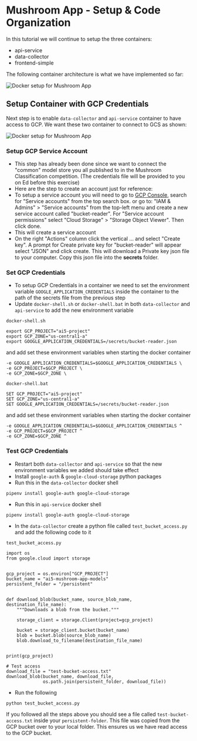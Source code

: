# Mushroom App - Setup & Code Organization

In this tutorial we will continue to setup the three containers:
* api-service
* data-collector
* frontend-simple

The following container architecture is what we have implemented so far:

![Docker setup for Mushroom App](https://storage.googleapis.com/public_colab_images/docker/docker_containers_mushroom_app2.png)

## Setup Container with GCP Credentials
Next step is to enable `data-collector` and `api-service` container to have access to GCP. We want these two container to connect to GCS as shown:

![Docker setup for Mushroom App](https://storage.googleapis.com/public_colab_images/docker/docker_containers_mushroom_app3.png)

### Setup GCP Service Account
- This step has already been done since we want to connect the "common" model store you all published to in the Mushroom Classification competition. (The credentials file will be provided to you on Ed before this exercise)
- Here are the step to create an account just for reference:
- To setup a service account you will need to go to [GCP Console](https://console.cloud.google.com/home/dashboard), search for  "Service accounts" from the top search box. or go to: "IAM & Admins" > "Service accounts" from the top-left menu and create a new service account called "bucket-reader". For "Service account permissions" select "Cloud Storage" > "Storage Object Viewer". Then click done.
- This will create a service account
- On the right "Actions" column click the vertical ... and select "Create key". A prompt for Create private key for "bucket-reader" will appear select "JSON" and click create. This will download a Private key json file to your computer. Copy this json file into the **secrets** folder.


### Set GCP Credentials
- To setup GCP Credentials in a container we need to set the environment variable `GOOGLE_APPLICATION_CREDENTIALS` inside the container to the path of the secrets file from the previous step
- Update `docker-shell.sh` or `docker-shell.bat` in both `data-collector` and `api-service` to add the new environment variable

`docker-shell.sh`
```
export GCP_PROJECT="ai5-project"
export GCP_ZONE="us-central1-a"
export GOOGLE_APPLICATION_CREDENTIALS=/secrets/bucket-reader.json
```

and add set these environment variables when starting the docker container 

```
-e GOOGLE_APPLICATION_CREDENTIALS=$GOOGLE_APPLICATION_CREDENTIALS \
-e GCP_PROJECT=$GCP_PROJECT \
-e GCP_ZONE=$GCP_ZONE \
```

`docker-shell.bat`
```
SET GCP_PROJECT="ai5-project"
SET GCP_ZONE="us-central1-a"
SET GOOGLE_APPLICATION_CREDENTIALS=/secrets/bucket-reader.json
```

and add set these environment variables when starting the docker container 

```
-e GOOGLE_APPLICATION_CREDENTIALS=$GOOGLE_APPLICATION_CREDENTIALS ^
-e GCP_PROJECT=$GCP_PROJECT ^
-e GCP_ZONE=$GCP_ZONE ^
```

### Test GCP Credentials
- Restart both `data-collector` and `api-service` so that the new environment variables we added should take effect
- Install `google-auth` & `google-cloud-storage` python packages
- Run this in the `data-collector` docker shell
```
pipenv install google-auth google-cloud-storage
```

- Run this in `api-service` docker shell
```
pipenv install google-auth google-cloud-storage
```

- In the `data-collector` create a python file called `test_bucket_access.py` and add the following code to it

`test_bucket_access.py`
```
import os
from google.cloud import storage


gcp_project = os.environ["GCP_PROJECT"]
bucket_name = "ai5-mushroom-app-models"
persistent_folder = "/persistent"


def download_blob(bucket_name, source_blob_name, destination_file_name):
    """Downloads a blob from the bucket."""

    storage_client = storage.Client(project=gcp_project)

    bucket = storage_client.bucket(bucket_name)
    blob = bucket.blob(source_blob_name)
    blob.download_to_filename(destination_file_name)


print(gcp_project)

# Test access
download_file = "test-bucket-access.txt"
download_blob(bucket_name, download_file,
              os.path.join(persistent_folder, download_file))
```

- Run the following
```
python test_bucket_access.py
```

If you followed all the steps above you should see a file called `test-bucket-access.txt` inside your `persistent-folder`. This file was copied from the GCP bucket over to your local folder. This ensures us we have read access to the GCP bucket.